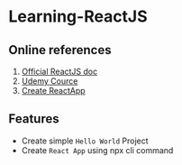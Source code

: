 # Learning-ReactJS

## Online references

1. [Official ReactJS doc](https://react.dev/)
2. [Udemy Cource](https://www.udemy.com/course/react-the-complete-guide-incl-redux/)
3. [Create ReactApp](https://create-react-app.dev/docs/getting-started)

## Features
- Create simple `Hello World` Project
- Create `React App` using npx cli command
